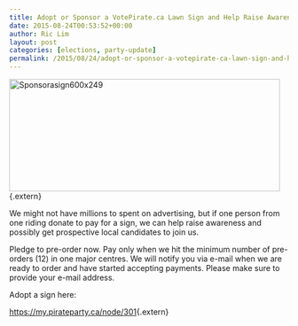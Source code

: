 ```yaml
---
title: Adopt or Sponsor a VotePirate.ca Lawn Sign and Help Raise Awareness
date: 2015-08-24T00:53:52+00:00
author: Ric Lim
layout: post
categories: [elections, party-update]
permalink: /2015/08/24/adopt-or-sponsor-a-votepirate-ca-lawn-sign-and-help-raise-awareness/
---
```

[<img src="https://www.pirateparty.ca/wp-content/uploads/2015/08/Sponsorasign600x249-300x125.png" alt="Sponsorasign600x249" class="  wp-image-7183 aligncenter" height="203" width="488" srcset="http://pirateparty.ca/wp-content/uploads/2015/08/Sponsorasign600x249-300x125.png 300w, http://pirateparty.ca/wp-content/uploads/2015/08/Sponsorasign600x249-150x62.png 150w, http://pirateparty.ca/wp-content/uploads/2015/08/Sponsorasign600x249.png 600w" sizes="(max-width: 488px) 100vw, 488px" />](https://www.pirateparty.ca/wp-content/uploads/2015/08/Sponsorasign600x249.png){.extern}

We might not have millions to spent on advertising, but if one person from one riding donate to pay for a sign, we can help raise awareness and possibly get prospective local candidates to join us.

Pledge to pre-order now. Pay only when we hit the minimum number of pre-orders (12) in one major centres. We will notify you via e-mail when we are ready to order and have started accepting payments. Please make sure to provide your e-mail address.

Adopt a sign here:
  
 <https://my.pirateparty.ca/node/301>{.extern}

&nbsp;